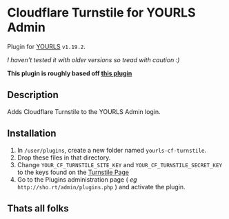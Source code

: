 Cloudflare Turnstile for YOURLS Admin
====================

Plugin for [YOURLS](https://yourls.org) `v1.19.2`. 

*I haven't tested it with older versions so tread with caution :)*

**This plugin is roughly based off [this plugin](https://github.com/axilaris/admin-yourls-recaptcha-v3/)**

Description
-----------
Adds Cloudflare Turnstile to the YOURLS Admin login.

Installation
------------
1. In `/user/plugins`, create a new folder named `yourls-cf-turnstile`.
2. Drop these files in that directory.
3. Change `YOUR_CF_TURNSTILE_SITE_KEY` and `YOUR_CF_TURNSTILE_SECRET_KEY` to the keys found on the [Turnstile Page](https://dash.cloudflare.com/?to=/:account/turnstile)
4. Go to the Plugins administration page ( *eg* `http://sho.rt/admin/plugins.php` ) and activate the plugin.

Thats all folks 
------------
